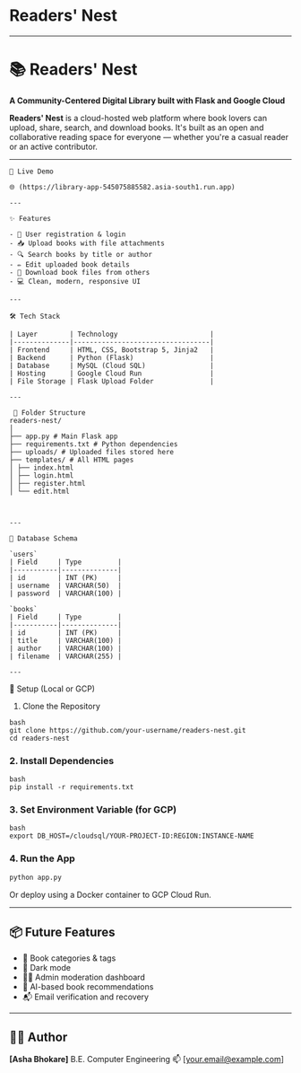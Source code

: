 # Readers' Nest

---

# 📚 Readers' Nest

**A Community-Centered Digital Library built with Flask and Google Cloud**

**Readers' Nest** is a cloud-hosted web platform where book lovers can upload, share, search, and download books. It's built as an open and collaborative reading space for everyone — whether you're a casual reader or an active contributor.

---
```
🔗 Live Demo

🌐 (https://library-app-545075885582.asia-south1.run.app)

---

✨ Features

- 🔐 User registration & login
- 📥 Upload books with file attachments
- 🔍 Search books by title or author
- ✏️ Edit uploaded book details
- 📄 Download book files from others
- 💻 Clean, modern, responsive UI

---

🛠️ Tech Stack

| Layer        | Technology                       |
|--------------|----------------------------------|
| Frontend     | HTML, CSS, Bootstrap 5, Jinja2   |
| Backend      | Python (Flask)                   |
| Database     | MySQL (Cloud SQL)                |
| Hosting      | Google Cloud Run                 |
| File Storage | Flask Upload Folder              |

---

 📁 Folder Structure
readers-nest/
│
├── app.py # Main Flask app
├── requirements.txt # Python dependencies
├── uploads/ # Uploaded files stored here
├── templates/ # All HTML pages
│ ├── index.html
│ ├── login.html
│ ├── register.html
│ └── edit.html

````


```


---

🧠 Database Schema

`users`
| Field     | Type         |
|-----------|--------------|
| id        | INT (PK)     |
| username  | VARCHAR(50)  |
| password  | VARCHAR(100) |

`books`
| Field     | Type         |
|-----------|--------------|
| id        | INT (PK)     |
| title     | VARCHAR(100) |
| author    | VARCHAR(100) |
| filename  | VARCHAR(255) |

---
```
🚀 Setup (Local or GCP)

1. Clone the Repository
```
bash
git clone https://github.com/your-username/readers-nest.git
cd readers-nest
````

### 2. Install Dependencies
```
bash
pip install -r requirements.txt
```

### 3. Set Environment Variable (for GCP)

```
bash
export DB_HOST=/cloudsql/YOUR-PROJECT-ID:REGION:INSTANCE-NAME
```

### 4. Run the App

```bash
python app.py
```

Or deploy using a Docker container to GCP Cloud Run.

---

## 📦 Future Features

* 🔖 Book categories & tags
* 🌙 Dark mode
* 🧑‍💼 Admin moderation dashboard
* 🧠 AI-based book recommendations
* 📬 Email verification and recovery

---

## 👩‍💻 Author

**\[Asha Bhokare]**
B.E. Computer Engineering
📫 \[[your.email@example.com](mailto:your.email@example.com)]

